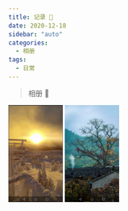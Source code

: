 ```yaml
---
title: 记录 🎄
date: 2020-12-18
sidebar: "auto"
categories:
  - 相册
tags:
  - 日常
---
```


> 相册 🎄

<img src="/生活轨迹/1.jpeg" style="width:108px;height:192px;">

<img src="/生活轨迹/2.jpeg" style="width:108px;height:192px;">
